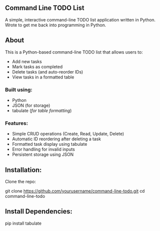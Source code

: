 ## Command Line TODO List

A simple, interactive command-line TODO list application written in Python. Wrote to get me back into programming in Python.

## About

This is a Python-based command-line TODO list that allows users to:
- Add new tasks
- Mark tasks as completed
- Delete tasks (and auto-reorder IDs)
- View tasks in a formatted table

### Built using:
- Python
- JSON (for storage)
- tabulate (_for table formatting_)

 ### Features:

- Simple CRUD operations (Create, Read, Update, Delete)
- Automatic ID reordering after deleting a task
- Formatted task display using tabulate
- Error handling for invalid inputs
- Persistent storage using JSON

## Installation:
Clone the repo:

git clone https://github.com/yourusername/command-line-todo.git
cd command-line-todo

## Install Dependencies:
pip install tabulate
